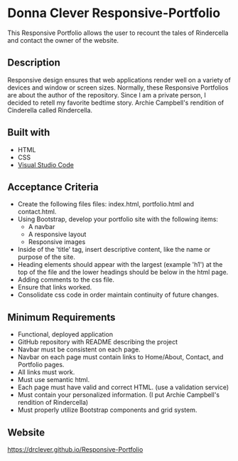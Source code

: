 # Donna Clever Responsive-Portfolio

This Responsive Portfolio allows the user to recount the tales of Rindercella and contact the owner of the website.

## Description
Responsive design ensures that web applications render well on a variety of devices and window or screen sizes. Normally, these Responsive Portfolios are about the author of the repository.  Since I am a private  person, I decided to retell my favorite bedtime story.  Archie Campbell's rendition of Cinderella called Rindercella.

## Built with
* HTML
* CSS
* [Visual Studio Code](code.visualstudio.com)

## Acceptance Criteria
* Create the following files files: index.html, portfolio.html and contact.html.
* Using Bootstrap, develop your portfolio site with the following items:
  * A navbar
  * A responsive layout
  * Responsive images
* Inside of the 'title' tag, insert descriptive content, like the name or purpose of the site.
* Heading elements should appear with the largest (example 'h1') at the top of the file and the lower headings should be below in the html page.
* Adding comments to the css file.
* Ensure that links worked.
* Consolidate css code in order maintain continuity of future changes.

## Minimum Requirements
* Functional, deployed application
* GitHub repository with README describing the project
* Navbar must be consistent on each page.
* Navbar on each page must contain links to Home/About, Contact, and Portfolio pages.
* All links must work.
* Must use semantic html.
* Each page must have valid and correct HTML. (use a validation service)
* Must contain your personalized information. (I put Archie Campbell's rendition of Rindercella)
* Must properly utilize Bootstrap components and grid system.


## Website
https://drclever.github.io/Responsive-Portfolio

